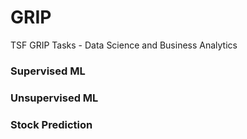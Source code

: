 # GRIP
TSF GRIP Tasks - Data Science and Business Analytics

### Supervised ML
### Unsupervised ML
### Stock Prediction

